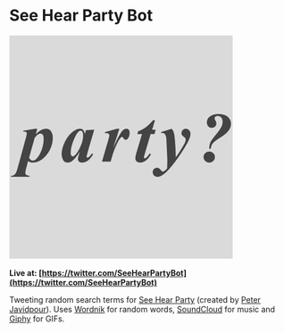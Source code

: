 See Hear Party Bot
====================================

![Party?](party.png)

**Live at: [https://twitter.com/SeeHearPartyBot](https://twitter.com/SeeHearPartyBot)**

Tweeting random search terms for [See Hear Party](http://www.seehearparty.com/) (created by [Peter Javidpour](http://www.peterjavidpour.com/)). Uses [Wordnik](https://github.com/wordnik/wordnik-python) for random words, [SoundCloud](https://github.com/soundcloud/soundcloud-python) for music and [Giphy](https://github.com/giphy/GiphyAPI) for GIFs.